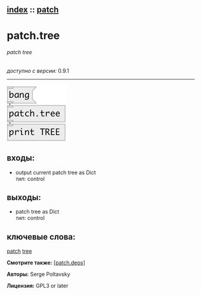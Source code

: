 [index](index.html) :: [patch](category_patch.html)
---

# patch.tree

###### patch tree

*доступно с версии:* 0.9.1

---




[![example](../examples/img/patch.tree.jpg)](../examples/pd/patch.tree.pd)









## входы:

* output current patch tree as Dict<br>
_тип:_ control



## выходы:

* patch tree as Dict<br>
_тип:_ control



## ключевые слова:

[patch](keywords/patch.html)
[tree](keywords/tree.html)



**Смотрите также:**
[\[patch.deps\]](patch.deps.html)




**Авторы:** Serge Poltavsky




**Лицензия:** GPL3 or later





